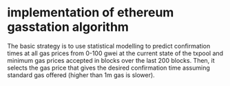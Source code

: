 # implementation of ethereum gasstation algorithm

The basic strategy is to use statistical modelling to predict confirmation times
at all gas prices from 0-100 gwei at the current state of the txpool and minimum
gas prices accepted in blocks over the last 200 blocks. Then, it selects the
gas price that gives the desired confirmation time assuming standard gas offered
(higher than 1m gas is slower).
